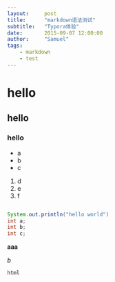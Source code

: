 ```yaml
---
layout:     post
title:      "markdown语法测试"
subtitle:   "Typora体验"
date:       2015-09-07 12:00:00
author:     "Samuel"
tags:
    - markdown
    - test
---
```


# hello

## hello

### hello

- a
- b
- c


1. d
2. e
3. f



``` java

System.out.println("hello world")
int a;
int b;
int c;
```



**aaa**

*b*

`html`